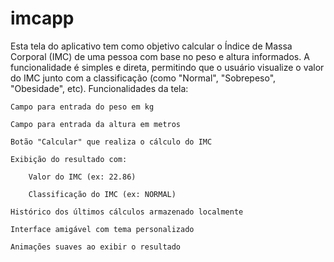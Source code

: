 # imcapp

Esta tela do aplicativo tem como objetivo calcular o Índice de Massa Corporal (IMC) de uma pessoa com base no peso e altura informados. A funcionalidade é simples e direta, permitindo que o usuário visualize o valor do IMC junto com a classificação (como "Normal", "Sobrepeso", "Obesidade", etc).
Funcionalidades da tela:

    Campo para entrada do peso em kg

    Campo para entrada da altura em metros

    Botão "Calcular" que realiza o cálculo do IMC

    Exibição do resultado com:

        Valor do IMC (ex: 22.86)

        Classificação do IMC (ex: NORMAL)

    Histórico dos últimos cálculos armazenado localmente

    Interface amigável com tema personalizado

    Animações suaves ao exibir o resultado
